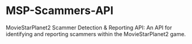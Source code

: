 # MSP-Scammers-API
MovieStarPlanet2 Scammer Detection &amp; Reporting API: An API for identifying and reporting scammers within the MovieStarPlanet2 game.
